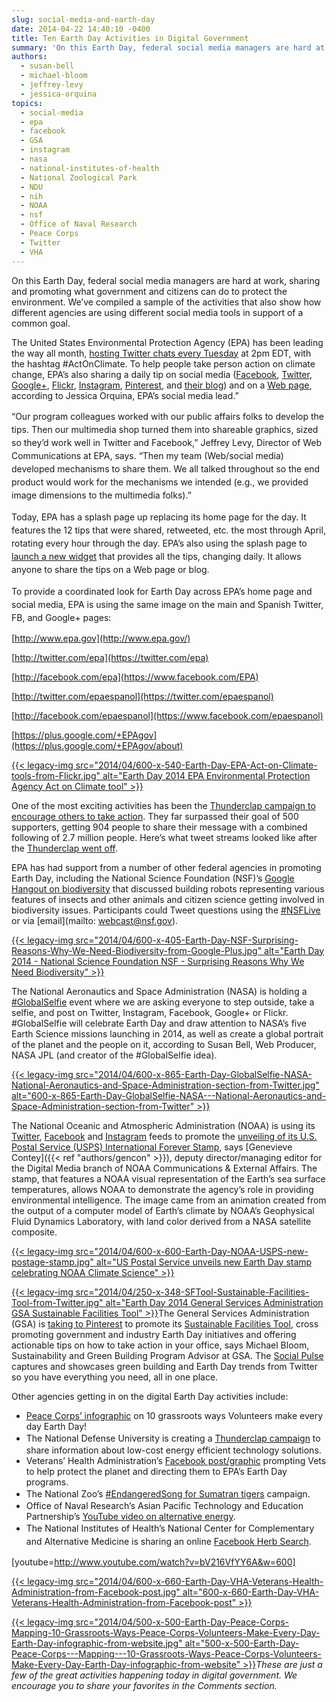 ```yaml
---
slug: social-media-and-earth-day
date: 2014-04-22 14:40:10 -0400
title: Ten Earth Day Activities in Digital Government
summary: 'On this Earth Day, federal social media managers are hard at work, sharing and promoting what government and citizens can do to protect the environment. We’ve compiled a sample of the activities that also show how different agencies are using different social media tools in support of a common goal. The United States Environmental Protection'
authors:
  - susan-bell
  - michael-bloom
  - jeffrey-levy
  - jessica-orquina
topics:
  - social-media
  - epa
  - facebook
  - GSA
  - instagram
  - nasa
  - national-institutes-of-health
  - National Zoological Park
  - NDU
  - nih
  - NOAA
  - nsf
  - Office of Naval Research
  - Peace Corps
  - Twitter
  - VHA
---
```


On this Earth Day, federal social media managers are hard at work, sharing and promoting what government and citizens can do to protect the environment. We’ve compiled a sample of the activities that also show how different agencies are using different social media tools in support of a common goal.

The United States Environmental Protection Agency (EPA) has been leading the way all month, [hosting Twitter chats every Tuesday](http://www.epa.gov/earthday/onlinechats.html) at 2pm EDT, with the hashtag #ActOnClimate. To help people take person action on climate change, EPA’s also sharing a daily tip on social media ([Facebook](https://www.facebook.com/EPA), [Twitter](https://twitter.com/epagov), [Google+](https://plus.google.com/+EPAgov/about), [Flickr](http://www.flickr.com/photos/usepagov), [Instagram](http://www.instagram.com/epagov), [Pinterest](http://www.pinterest.com/epagov/act-on-climate/), and [their blog](http://blog.epa.gov/blog/category/earthmonthtips/)) and on a [Web page](http://www.epa.gov/earthday/actonclimate/index.html), according to Jessica Orquina, EPA’s social media lead.”

<span style="line-height: 1.5em;">&#8220;Our program colleagues worked with our public affairs folks to develop the tips. Then our multimedia shop turned them into shareable graphics, sized so they&#8217;d work well in Twitter and Facebook,&#8221; Jeffrey Levy, Director of Web Communications at EPA, says. &#8220;Then my team (Web/social media) developed mechanisms to share them. We all talked throughout so the end product would work for the mechanisms we intended (e.g., we provided image dimensions to the multimedia folks).&#8221;</span>

<span style="line-height: 1.5em;">Today, EPA has a splash page up replacing its home page for the day. It features the 12 tips that were shared, retweeted, etc. the most through April, rotating every hour through the day. EPA&#8217;s also using the splash page to </span><a style="line-height: 1.5em;" href="http://www.epa.gov/earthday/widgets/index.htm#actonclimate">launch a new widget</a> <span style="line-height: 1.5em;">that provides all the tips, changing daily. It allows anyone to share the tips on a Web page or blog.</span>

<span style="line-height: 1.5em;">To provide a coordinated look for Earth Day across EPA&#8217;s home page and social media, EPA is using the same image on the main and Spanish Twitter, FB, and Google+ pages:</span>

[http://www.epa.gov](http://www.epa.gov/)
  
[http://twitter.com/epa](https://twitter.com/epa)
  
[http://facebook.com/epa](https://www.facebook.com/EPA)
  
[http://twitter.com/epaespanol](https://twitter.com/epaespanol)
  
[http://facebook.com/epaespanol](https://www.facebook.com/epaespanol)
  
[https://plus.google.com/+EPAgov](https://plus.google.com/+EPAgov/about)

[{{< legacy-img src="2014/04/600-x-540-Earth-Day-EPA-Act-on-Climate-tools-from-Flickr.jpg" alt="Earth Day 2014 EPA Environmental Protection Agency Act on Climate tool" >}}](https://www.flickr.com/photos/usepagov/with/13931126206/ "Earth Day 2014 EPA Environmental Protection Agency Act on Climate tool")

One of the most exciting activities has been the [Thunderclap campaign to encourage others to take action](https://www.thunderclap.it/projects/10319-on-earth-day-actonclimate). They far surpassed their goal of 500 supporters, getting 904 people to share their message with a combined following of 2.7 million people. Here&#8217;s what tweet streams looked like after the [Thunderclap went off](https://twitter.com/cbdawson/status/458638405778157568/photo/1).

EPA has had support from a number of other federal agencies in promoting Earth Day, including the National Science Foundation (NSF)’s [Google Hangout on biodiversity](https://plus.google.com/events/cs6bkbm1258crjae7fs8mhatkus) that discussed building robots representing various features of insects and other animals and citizen science getting involved in biodiversity issues. Participants could Tweet questions using the [#NSFLive](https://www.facebook.com/hashtag/nsflive) or via [email](mailto: webcast@nsf.gov).

[{{< legacy-img src="2014/04/600-x-405-Earth-Day-NSF-Surprising-Reasons-Why-We-Need-Biodiversity-from-Google-Plus.jpg" alt="Earth Day 2014 - National Science Foundation NSF - Surprising Reasons Why We Need Biodiversity" >}}](https://plus.google.com/events/cs6bkbm1258crjae7fs8mhatkus "Earth Day 2014 - National Science Foundation NSF - Surprising Reasons Why We Need Biodiversity")

The National Aeronautics and Space Administration (NASA) is holding a [#GlobalSelfie](http://www.nasa.gov/content/goddard/globalselfie/) event where we are asking everyone to step outside, take a selfie, and post on Twitter, Instagram, Facebook, Google+ or Flickr. #GlobalSelfie will celebrate Earth Day and draw attention to NASA&#8217;s five Earth Science missions launching in 2014, as well as create a global portrait of the planet and the people on it, according to Susan Bell, Web Producer, NASA JPL (and creator of the #GlobalSelfie idea).

[{{< legacy-img src="2014/04/600-x-865-Earth-Day-GlobalSelfie-NASA-National-Aeronautics-and-Space-Administration-section-from-Twitter.jpg" alt="600-x-865-Earth-Day-GlobalSelfie-NASA\---National-Aeronautics-and-Space-Administration-section-from-Twitter" >}}](https://twitter.com/NASA/status/458634627914018816/photo/1)

The National Oceanic and Atmospheric Administration (NOAA) is using its [Twitter](https://twitter.com/NOAA), [Facebook](https://www.facebook.com/NOAA) and [Instagram](http://instagram.com/p/nGf3eESfYM/) feeds to promote the [unveiling of its U.S. Postal Service (USPS) International Forever Stamp](http://research.noaa.gov/News/NewsArchive/LatestNews/TabId/684/ArtMID/1768/ArticleID/10540/US-Postal-Service-unveils-new-Earth-Day-stamp-celebrating-NOAA-Climate-Science.aspx), says [Genevieve Contey]({{< ref "authors/gencon" >}}), deputy director/managing editor for the Digital Media branch of NOAA Communications & External Affairs. The stamp, that features a NOAA visual representation of the Earth’s sea surface temperatures, allows NOAA to demonstrate the agency’s role in providing environmental intelligence. The image came from an animation created from the output of a computer model of Earth’s climate by NOAA’s Geophysical Fluid Dynamics Laboratory, with land color derived from a NASA satellite composite.

[{{< legacy-img src="2014/04/600-x-600-Earth-Day-NOAA-USPS-new-postage-stamp.jpg" alt="US Postal Service unveils new Earth Day stamp celebrating NOAA Climate Science" >}}](http://research.noaa.gov/News/NewsArchive/LatestNews/TabId/684/ArtMID/1768/ArticleID/10540/US-Postal-Service-unveils-new-Earth-Day-stamp-celebrating-NOAA-Climate-Science.aspx)

[{{< legacy-img src="2014/04/250-x-348-SFTool-Sustainable-Facilities-Tool-from-Twitter.jpg" alt="Earth Day 2014 General Services Administration GSA Sustainable Facilities Tool" >}}](https://www.pinterest.com/sftool/earth-day-2014/ "Earth Day 2014 General Services Administration GSA Sustainable Facilities Tool")The General Services Administration (GSA) is [taking to Pinterest](http://www.pinterest.com/sftool/earth-day-2014/) to promote its [Sustainable Facilities Tool](http://sftool.gov/), cross promoting government and industry Earth Day initiatives and offering actionable tips on how to take action in your office, says Michael Bloom, Sustainability and Green Building Program Advisor at GSA. The [Social Pulse](http://sftool.gov/Share) captures and showcases green building and Earth Day trends from Twitter so you have everything you need, all in one place.

Other agencies getting in on the digital Earth Day activities include:

  * [Peace Corps’ infographic](http://www.peacecorps.gov/today/influence/earthday/) on 10 grassroots ways Volunteers make every day Earth Day!
  * <span style="line-height: 1.5em;">The National Defense University is creating a </span><a style="line-height: 1.5em;" href="https://www.thunderclap.it/projects/10871-earth-day-2014-one-idea?locale=en">Thunderclap campaign</a><span style="line-height: 1.5em;"> to share information about low-cost energy efficient technology solutions.</span>
  * Veterans’ Health Administration’s [Facebook post/graphic](https://upload.facebook.com/VeteransHealth/photos/a.73949060773.98661.40182150773/10152475109795774/?type=1&stream_ref=10) prompting Vets to help protect the planet and directing them to EPA’s Earth Day programs.
  * <span style="line-height: 1.5em;">The National Zoo’s </span><a style="line-height: 1.5em;" href="http://www.endangeredsong.si.edu/">#EndangeredSong for Sumatran tigers</a><span style="line-height: 1.5em;"> campaign.</span>
  * Office of Naval Research’s Asian Pacific Technology and Education Partnership’s [YouTube video on alternative energy](http://www.youtube.com/watch?v=bV216VfYY6A&feature=youtu.be).
  * <span style="line-height: 1.5em;">The National Institutes of Health’s National Center for Complementary and Alternative Medicine is sharing an online </span><a style="line-height: 1.5em;" href="https://www.facebook.com/nccam/photos/pb.112540168769210.-2207520000.1398178529./730414050315149/?type=3&theater">Facebook Herb Search</a><span style="line-height: 1.5em;">.</span>

[youtube=http://www.youtube.com/watch?v=bV216VfYY6A&w=600]

[{{< legacy-img src="2014/04/600-x-660-Earth-Day-VHA-Veterans-Health-Administration-from-Facebook-post.jpg" alt="600-x-660-Earth-Day-VHA-Veterans-Health-Administration-from-Facebook-post" >}}](https://www.facebook.com/VeteransHealth/photos/a.73949060773.98661.40182150773/10152475109795774/)

[{{< legacy-img src="2014/04/500-x-500-Earth-Day-Peace-Corps-Mapping-10-Grassroots-Ways-Peace-Corps-Volunteers-Make-Every-Day-Earth-Day-infographic-from-website.jpg" alt="500-x-500-Earth-Day-Peace-Corps\---Mapping\---10-Grassroots-Ways-Peace-Corps-Volunteers-Make-Every-Day-Earth-Day-infographic-from-website" >}}](http://www.peacecorps.gov/today/influence/earthday/)_These are just a few of the great activities happening today in digital government. We encourage you to share your favorites in the Comments section._